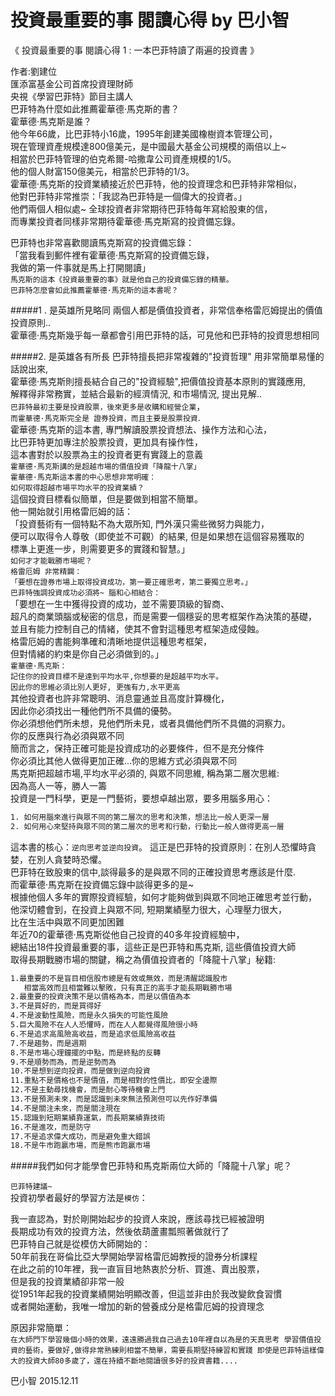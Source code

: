 # 投資最重要的事 閱讀心得 by 巴小智

《 投資最重要的事 閱讀心得 1 : 一本巴菲特讀了兩遍的投資書  》

作者:劉建位<br>
匯添富基金公司首席投資理財師<br>
央視《學習巴菲特》節目主講人<br>
巴菲特為什麼如此推薦霍華德·馬克斯的書？<br>
霍華德·馬克斯是誰？<br>
他今年66歲，比巴菲特小16歲，1995年創建美國橡樹資本管理公司，<br>
現在管理資產規模達800億美元，是中國最大基金公司規模的兩倍以上~<br>
相當於巴菲特管理的伯克希爾-哈撒韋公司資產規模的1/5。<br>
他的個人財富150億美元，相當於巴菲特的1/3。<br>
霍華德·馬克斯的投資業績接近於巴菲特，他的投資理念和巴菲特非常相似，<br>
他對巴菲特非常推崇：「我認為巴菲特是一個偉大的投資者。」<br>
他們兩個人相似處~ 全球投資者非常期待巴菲特每年寫給股東的信，<br>
而專業投資者同樣非常期待霍華德·馬克斯寫的投資備忘錄。<br>


巴菲特也非常喜歡閱讀馬克斯寫的投資備忘錄：<br>
「當我看到郵件裡有霍華德·馬克斯寫的投資備忘錄，<br>
我做的第一件事就是馬上打開閱讀」<br>
`馬克斯的這本《投資最重要的事》就是他自己的投資備忘錄的精華。`<br>
`巴菲特怎麼會如此推薦霍華德·馬克斯的這本書呢？`<br>

#####1 . 是英雄所見略同
兩個人都是價值投資者，非常信奉格雷厄姆提出的價值投資原則..<br>
霍華德·馬克斯幾乎每一章都會引用巴菲特的話，可見他和巴菲特的投資思想相同<br>


#####2. 是英雄各有所長
巴菲特擅長把非常複雜的"投資哲理" 用非常簡單易懂的話說出來,<br>
霍華德·馬克斯則擅長結合自己的"投資經驗",把價值投資基本原則的實踐應用,<br>
解釋得非常務實，並結合最新的經濟情況, 和市場情況, 提出見解..<br>
`巴菲特最初主要是投資股票，後來更多是收購和經營企業`，<br>
`而霍華德·馬克斯完全是 證券投資，而且主要是股票投資`.<br>
霍華德·馬克斯的這本書, 專門解讀股票投資想法、操作方法和心法，<br>
比巴菲特更加專注於股票投資，更加具有操作性，<br>
這本書對於以股票為主的投資者更有實踐上的意義<br>
`霍華德·馬克斯講的是超越市場的價值投資「降龍十八掌」`<br>
`霍華德·馬克斯這本書的中心思想非常明確：`<br>
`如何取得超越市場平均水平的投資業績？`<br>
這個投資目標看似簡單，但是要做到相當不簡單。<br>
他一開始就引用格雷厄姆的話：<br>
「投資藝術有一個特點不為大眾所知, 門外漢只需些微努力與能力，<br>
便可以取得令人尊敬（即使並不可觀）的結果, 但是如果想在這個容易獲取的<br>
標準上更進一步，則需要更多的實踐和智慧。」<br>
`如何才才能戰勝市場呢？`<br>
`格雷厄姆 非常精闢：`<br>
`「要想在證券市場上取得投資成功，第一要正確思考，第二要獨立思考。」`<br>
`巴菲特強調投資成功必須將~ 腦和心相結合：`<br>
「要想在一生中獲得投資的成功，並不需要頂級的智商、<br>
超凡的商業頭腦或秘密的信息，而是需要一個穩妥的思考框架作為決策的基礎，<br>
並且有能力控制自己的情緒，使其不會對這種思考框架造成侵蝕。<br>
格雷厄姆的書能夠準確和清晰地提供這種思考框架，<br>
但對情緒的約束是你自己必須做到的。」<br>
`霍華德·馬克斯：`<br>
`記住你的投資目標不是達到平均水平,你想要的是超越平均水平。`<br>
`因此你的思維必須比別人更好, 更強有力,水平更高` <br>
其他投資者也許非常聰明、消息靈通並且高度計算機化，<br>
因此你必須找出一種他們所不具備的優勢。<br>
你必須想他們所未想，見他們所未見，或者具備他們所不具備的洞察力。<br>
你的反應與行為必須與眾不同<br>
簡而言之，保持正確可能是投資成功的必要條件，但不是充分條件<br>
你必須比其他人做得更加正確…你的思維方式必須與眾不同<br>
馬克斯把超越市場,平均水平必須的, 與眾不同思維, 稱為第二層次思維:<br>
因為高人一等，勝人一籌<br>
投資是一門科學，更是一門藝術，要想卓越出眾，要多用腦多用心：<br>


```sh
1. 如何用腦來進行與眾不同的第二層次的思考和決策，想法比一般人更深一層
2. 如何用心來堅持與眾不同的第二層次的思考和行動，行動比一般人做得更高一層
```

這本書的核心：`逆向思考並逆向投資`。
這正是巴菲特的投資原則：在別人恐懼時貪婪，在別人貪婪時恐懼。<br>
巴菲特在致股東的信中,談得最多的是與眾不同的正確投資思考應該是什麼.<br>
而霍華德·馬克斯在投資備忘錄中談得更多的是~<br>
根據他個人多年的實際投資經驗，如何才能夠做到與眾不同地正確思考並行動，<br>
他深切體會到，在投資上與眾不同, 短期業績壓力很大，心理壓力很大，<br>
比在生活中與眾不同更加困難<br>
年近70的霍華德·馬克斯從他自己投資的40多年投資經驗中，<br>
總結出18件投資最重要的事，這些正是巴菲特和馬克斯, 這些價值投資大師<br>
取得長期戰勝市場的關鍵，稱之為價值投資者的「降龍十八掌」秘籍:<br>

```sh
1.最重要的不是盲目相信股市總是有效或無效，而是清醒認識股市
   相當高效而且相當難以擊敗，只有真正的高手才能長期戰勝市場
2.最重要的投資決策不是以價格為本，而是以價值為本
3.不是買好的，而是買得好
4.不是波動性風險，而是永久損失的可能性風險
5.巨大風險不在人人恐懼時，而在人人都覺得風險很小時
6.不是追求高風險高收益，而是追求低風險高收益
7.不是趨勢，而是週期
8.不是市場心理鐘擺的中點，而是終點的反轉
9.不是順勢而為，而是逆勢而為
10.不是想到逆向投資，而是做到逆向投資
11.重點不是價格也不是價值，而是相對的性價比，即安全邊際
12.不是主動尋找機會，而是耐心等待機會上門
13.不是預測未來，而是認識到未來無法預測但可以先作好準備
14.不是關注未來，而是關注現在
15.認識到短期業績靠運氣，而長期業績靠技術
16.不是進攻，而是防守
17.不是追求偉大成功，而是避免重大錯誤
18.不是牛市跑贏市場，而是熊市跑贏市場
```

#####我們如何才能學會巴菲特和馬克斯兩位大師的「降龍十八掌」呢？

`巴菲特建議~` <br>
投資初學者最好的學習方法是`模仿`：

我一直認為，對於剛開始起步的投資人來說，應該尋找已經被證明<br>
長期成功有效的投資方法，然後依葫蘆畫瓢照著做就行了<br>
巴菲特自己就是從模仿大師開始的：<br>
50年前我在哥倫比亞大學開始學習格雷厄姆教授的證券分析課程<br>
在此之前的10年裡，我一直盲目地熱衷於分析、買進、賣出股票，<br>
但是我的投資業績卻非常一般<br>
從1951年起我的投資業績開始明顯改善，但這並非由於我改變飲食習慣<br>
或者開始運動，我唯一增加的新的營養成分是格雷厄姆的投資理念<br>

原因非常簡單：<br>
`
在大師門下學習幾個小時的效果，遠遠勝過我自己過去10年裡自以為是的天真思考
學習價值投資的藝術，要做好,做得非常熟練則相當不簡單，需要長期堅持練習和實踐
即使是巴菲特這樣偉大的投資大師80多歲了，還在持續不斷地閱讀很多好的投資書籍....
`

巴小智     2015.12.11